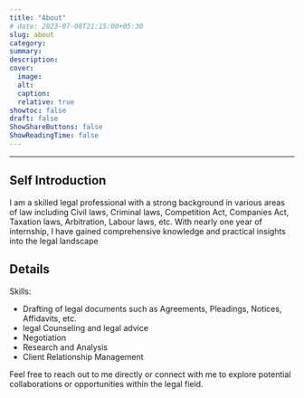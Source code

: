 ```yaml
---
title: "About"
# date: 2023-07-08T21:15:00+05:30
slug: about
category:
summary:
description: 
cover:
  image:
  alt:
  caption: 
  relative: true
showtoc: false
draft: false
ShowShareButtons: false
ShowReadingTime: false
---
```

---
## Self Introduction

I am a skilled legal professional with a strong background in various areas of law including Civil laws, Criminal laws, Competition Act, Companies Act, Taxation laws, Arbitration, Labour laws, etc. With nearly one year of internship, I have gained comprehensive knowledge and practical insights into the legal landscape

## Details  

Skills:
- Drafting of legal documents such as Agreements, Pleadings, Notices, Affidavits, etc. 
- legal Counseling and legal advice
- Negotiation
- Research and Analysis
- Client Relationship Management

Feel free to reach out to me directly or connect with me to explore potential collaborations or opportunities within the legal field.